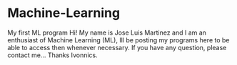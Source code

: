 # Machine-Learning
My first ML program
Hi!  My name is Jose Luis Martinez and I am an enthusiast of Machine Learning (ML), Ill be posting my programs here to be able to access then whenever necessary.
If you have any question, please contact me...
Thanks
Ivonnics.
